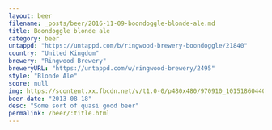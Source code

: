 ```yaml
---
layout: beer
filename: _posts/beer/2016-11-09-boondoggle-blonde-ale.md
title: Boondoggle blonde ale
category: beer
untappd: "https://untappd.com/b/ringwood-brewery-boondoggle/21840"
country: "United Kingdom"
brewery: "Ringwood Brewery"
breweryURL: "https://untappd.com/w/ringwood-brewery/2495"
style: "Blonde Ale"
score: null
img: https://scontent.xx.fbcdn.net/v/t1.0-0/p480x480/970910_10151860440438745_1474360215_n.jpg?oh=7ff1290771d89646307a3cf20c4f0377&oe=5901C603
beer-date: "2013-08-18"
desc: "Some sort of quasi good beer"
permalink: /beer/:title.html
---
```

